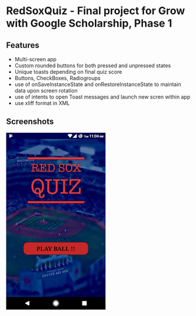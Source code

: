 # RedSoxQuiz - Final project for Grow with Google Scholarship, Phase 1
## Features
- Multi-screen app
- Custom rounded buttons for both pressed and unpressed states
- Unique toasts depending on final quiz score
- Buttons, CheckBoxes, Radiogroups
- use of onSaveInstanceState and onRestoreInstanceState to maintain data upon screen rotation
- use of intents to open Toast messages and launch new scren within app
- use xliff format in XML

## Screenshots

![ScreenShot](/screenshot1.png)
